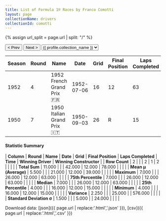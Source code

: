 ```yaml
---
title: List of Formula 1® Races by Franco Comotti
layout: page
collectionName: drivers
collectionId: comotti
---
```


{% assign url_split = page.url | split: "/" %}
<div id="collection-navigation">
<button onclick="selector.options[selector.selectedIndex-1].value && (window.location = selector.options[selector.selectedIndex-1].value);">&lt; Prev</button>
<button onclick="selector.options[selector.selectedIndex+1].value && (window.location = selector.options[selector.selectedIndex+1].value);">Next &gt;</button>
<select id="selector" onchange="this.options[this.selectedIndex].value && (window.location = this.options[this.selectedIndex].value);">
  {% for collectionId in site.data[page.collectionName].refs %}
    {% if collectionId == page.collectionId %}
      {% assign selected = "selected" %}
    {% else %}
      {% assign selected = "" %}
    {% endif %}
    {% assign profile = site.data[page.collectionName][collectionId].profile %}
    <option value="/f1/{{ page.collectionName }}/{{ collectionId }}/{{ url_split[4] }}" {{ selected }}>{{ profile.collection_name }}</option>
  {% endfor %}
</select>
</div>

| Season | Round | Name | Date | Grid | Final Position | Laps Completed | Time | Winning Driver | Winning Constructor |
|--|--|--|--|--|--|--|--|--|--|
| 1952 | 4 | 1952 French Grand Prix 🇫🇷 | 1952-07-06 | 16 | 12 | 63 |   | Alberto Ascari 🇮🇹 | Ferrari 🇮🇹 |
| 1950 | 7 | 1950 Italian Grand Prix 🇮🇹 | 1950-09-03 | 26 | R | 15 |   | Nino Farina 🇮🇹 | Alfa Romeo 🇮🇹 |

#### Statistic Summary

| **Column** | **Round** | **Name** | **Date** | **Grid** | **Final Position** | **Laps Completed** | **Time** | **Winning Driver** | **Winning Constructor** |
| **Row Count** | 2 |  |  | 2 | 1 | 2 |  |  |  |
| **Total Sum** | 11.000 |  |  | 42.000 | 12.000 | 78.000 |  |  |  |
| **Mean μ (Average)** | 5.500 |  |  | 21.000 | 12.000 | 39.000 |  |  |  |
| **Maximum** | 7.000 |  |  | 26.000 | 12.000 | 63.000 |  |  |  |
| **75th Percentile** | 7.000 |  |  | 26.000 | 12.000 | 63.000 |  |  |  |
| **Median** | 7.000 |  |  | 26.000 | 12.000 | 63.000 |  |  |  |
| **25th Percentile** | 4.000 |  |  | 16.000 | 12.000 | 15.000 |  |  |  |
| **Minimum** | 4.000 |  |  | 16.000 | 12.000 | 15.000 |  |  |  |
| **Variance** | 2.250 |  |  | 25.000 |  | 576.000 |  |  |  |
| **Standard Deviation σ** | 1.500 |  |  | 5.000 |  | 24.000 |  |  |  |

Download data: [json]({{ page.url | replace:'.html','.json' }}), [csv]({{ page.url | replace:'.html','.csv' }})
